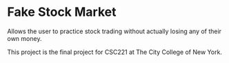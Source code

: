 # Fake Stock Market
Allows the user to practice stock trading without actually losing any of their own money.

This project is the final project for CSC221 at The City College of New York.